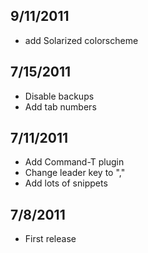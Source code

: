 ## 9/11/2011
* add Solarized colorscheme

## 7/15/2011
* Disable backups
* Add tab numbers

## 7/11/2011
* Add Command-T plugin
* Change leader key to ","
* Add lots of snippets

## 7/8/2011
* First release
